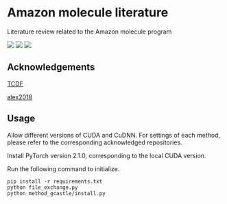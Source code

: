 # Amazon molecule literature
 Literature review related to the Amazon molecule program

![](https://shields.io/badge/dependencies-Python_3.11-blue?style=flat-square)
![](https://shields.io/badge/dependencies-CUDA_11.8-green?style=flat-square)
![](https://shields.io/badge/dependencies-CuDNN_8.7.0-green?style=flat-square)

## Acknowledgements

[TCDF](https://github.com/M-Nauta/TCDF)

[alex2018](https://github.com/iancovert/Neural-GC)

## Usage

Allow different versions of CUDA and CuDNN. For settings of each method, please refer to the corresponding acknowledged repositories.

Install PyTorch version 2.1.0, corresponding to the local CUDA version.

Run the following command to initialize.

```
pip install -r requirements.txt
python file_exchange.py
python method_gcastle/install.py
```
